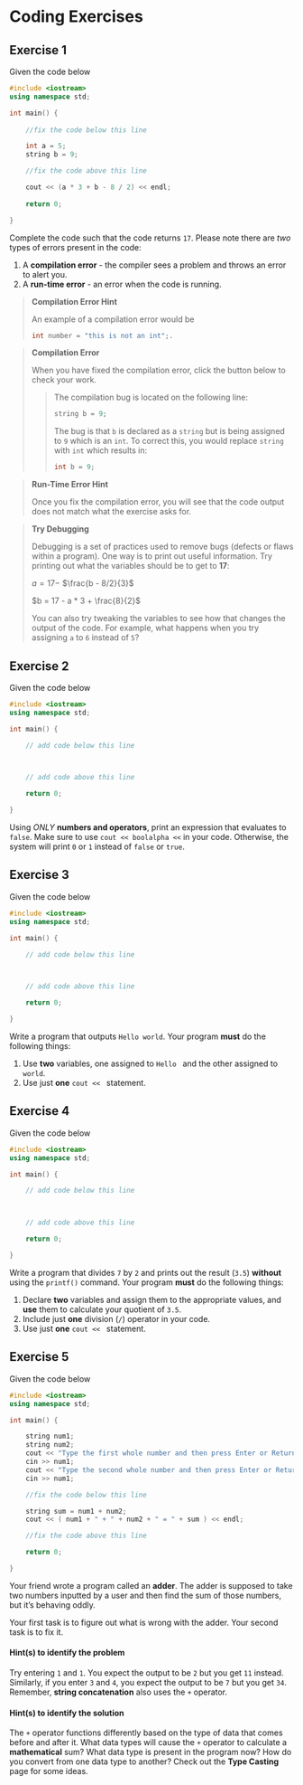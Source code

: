 # Coding Exercises

## Exercise 1
Given the code below
```cpp
#include <iostream>
using namespace std;

int main() {
    
    //fix the code below this line

    int a = 5;
    string b = 9;

    //fix the code above this line

    cout << (a * 3 + b - 8 / 2) << endl;
    
    return 0;

}
```

Complete the code such that the code returns `17`. Please note there are _two_ types of errors present in the code:

1. A __compilation error__ - the compiler sees a problem and throws an error to alert you.
2. A __run-time error__ - an error when the code is running.

> <b>Compilation Error Hint</b>
> 
> An example of a compilation error would be 
> ```cpp
> int number = "this is not an int";.
> ```

> <b>Compilation Error</b>
> 
> When you have fixed the compilation error, click the button below to check your work.
> 
> > The compilation bug is located on the following line:
> > ```cpp
> > string b = 9;
> > ```
> > 
> > The bug is that `b` is declared as a `string` but is being assigned to `9` which is an `int`. To correct this, you would replace `string` with `int` which results in:
> > ```cpp
> > int b = 9;
> > ```

> <b>Run-Time Error Hint</b>
> 
> Once you fix the compilation error, you will see that the code output does not match what the exercise asks for.

> <b>Try Debugging</b>
> 
> Debugging is a set of practices used to remove bugs (defects or flaws within a program). One way is to print out useful information. Try printing out what the variables should be to get to __17__:
> 
> $a = 17 -$ $\frac{b - 8/2}{3}$
> 
> $b = 17 - a * 3 + \frac{8}{2}$
> 
> You can also try tweaking the variables to see how that changes the output of the code. For example, what happens when you try assigning `a` to `6` instead of `5`?

## Exercise 2
Given the code below
```cpp
#include <iostream>
using namespace std;

int main() {

    // add code below this line



    // add code above this line

    return 0;

}
```

Using _ONLY_ __numbers and operators__, print an expression that evaluates to `false`. Make sure to use `cout << boolalpha <<` in your code. Otherwise, the system will print `0` or `1` instead of `false` or `true`.

## Exercise 3
Given the code below
```cpp
#include <iostream>
using namespace std;

int main() {

    // add code below this line



    // add code above this line

    return 0;

}
```

Write a program that outputs `Hello world`. Your program __must__ do the following things:
1. Use __two__ variables, one assigned to `Hello ` and the other assigned to `world`.
2. Use just __one__ `cout << ` statement.

## Exercise 4
Given the code below
```cpp
#include <iostream>
using namespace std;

int main() {

    // add code below this line



    // add code above this line

    return 0;

}
```

Write a program that divides `7` by `2` and prints out the result (`3.5`) __without__ using the `printf()` command. Your program __must__ do the following things:
1. Declare __two__ variables and assign them to the appropriate values, and __use__ them to calculate your quotient of `3.5`.
2. Include just __one__ division (`/`) operator in your code.
3. Use just __one__ `cout << ` statement.

## Exercise 5
Given the code below
```cpp
#include <iostream>
using namespace std;

int main() {

    string num1;
    string num2;
    cout << "Type the first whole number and then press Enter or Return: ";
    cin >> num1;
    cout << "Type the second whole number and then press Enter or Return: ";
    cin >> num1;

    //fix the code below this line

    string sum = num1 + num2;
    cout << ( num1 + " + " + num2 + " = " + sum ) << endl;

    //fix the code above this line

    return 0;

}
```

Your friend wrote a program called an __adder__. The adder is supposed to take two numbers inputted by a user and then find the sum of those numbers, but it’s behaving oddly.

Your first task is to figure out what is wrong with the adder. Your second task is to fix it.

#### Hint(s) to identify the problem
Try entering `1` and `1`. You expect the output to be `2` but you get `11` instead. Similarly, if you enter `3` and `4`, you expect the output to be `7` but you get `34`. Remember, __string concatenation__ also uses the `+` operator.

#### Hint(s) to identify the solution
The `+` operator functions differently based on the type of data that comes before and after it. What data types will cause the `+` operator to calculate a __mathematical__ sum? What data type is present in the program now? How do you convert from one data type to another? Check out the __Type Casting__ page for some ideas.